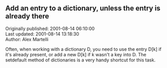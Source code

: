 ## Add an entry to a dictionary, unless the entry is already there  
Originally published: 2001-08-14 06:10:00  
Last updated: 2001-08-14 13:18:30  
Author: Alex Martelli  
  
Often, when working with a dictionary D, you need to use the entry D[k] if it's already present, or add a new D[k] if k wasn't a key into D.  The setdefault method of dictionaries is a very handy shortcut for this task.